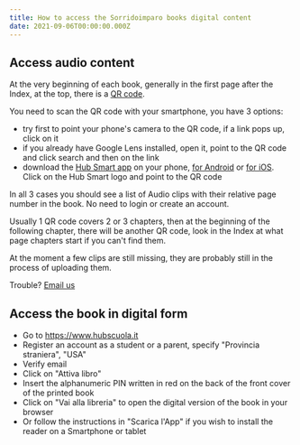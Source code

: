```yaml
---
title: How to access the Sorridoimparo books digital content
date: 2021-09-06T00:00:00.000Z
---
```


## Access audio content

At the very beginning of each book, generally in the first page after the Index, at the top, there is a [QR code](https://en.wikipedia.org/wiki/QR_code).

You need to scan the QR code with your smartphone, you have 3 options:

* try first to point your phone's camera to the QR code, if a link pops up, click on it
* if you already have Google Lens installed, open it, point to the QR code and click search and then on the link
* download the [Hub Smart app](https://www.hubscuola.it/download-app) on your phone, [for Android](https://play.google.com/store/apps/details?id=com.mondadori.hubsmart) or [for iOS](https://itunes.apple.com/it/app/hub-smart/id1404230827?mt=8). Click on the Hub Smart logo and point to the QR code

In all 3 cases you should see a list of Audio clips with their relative page number in the book. No need to login or create an account.

Usually 1 QR code covers 2 or 3 chapters, then at the beginning of the following chapter, there will be another QR code, look in the Index at what page chapters start if you can't find them.

At the moment a few clips are still missing, they are probably still in the process of uploading them.

Trouble? [Email us](/contact)

## Access the book in digital form

* Go to <https://www.hubscuola.it>
* Register an account as a student or a parent, specify "Provincia straniera", "USA"
* Verify email
* Click on "Attiva libro"
* Insert the alphanumeric PIN written in red on the back of the front cover of the printed book
* Click on "Vai alla libreria" to open the digital version of the book in your browser
* Or follow the instructions in "Scarica l'App" if you wish to install the reader on a Smartphone or tablet
